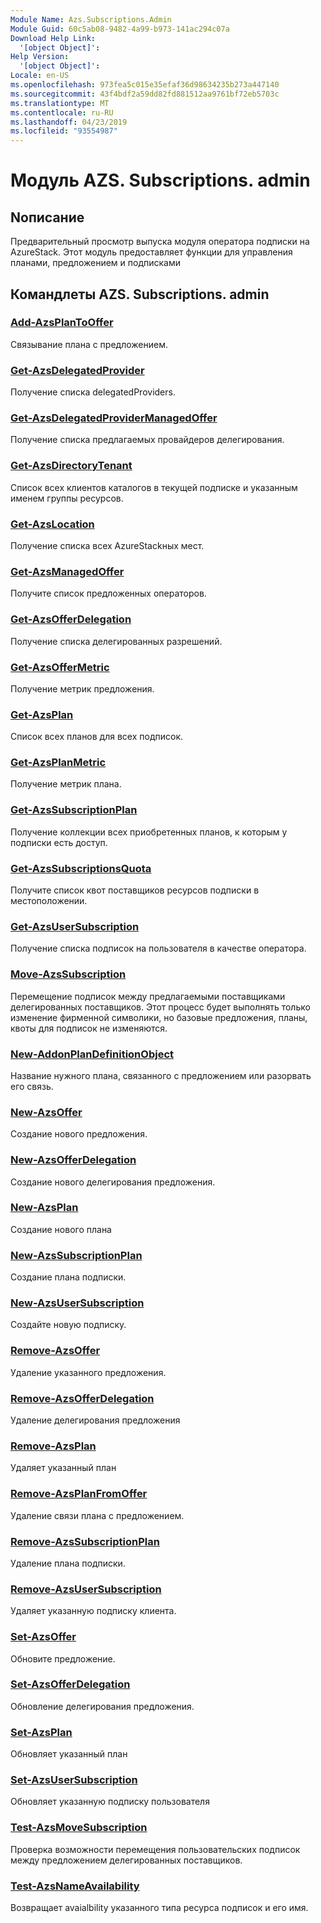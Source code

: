 ```yaml
---
Module Name: Azs.Subscriptions.Admin
Module Guid: 60c5ab08-9482-4a99-b973-141ac294c07a
Download Help Link:
  '[object Object]': 
Help Version:
  '[object Object]': 
Locale: en-US
ms.openlocfilehash: 973fea5c015e35efaf36d98634235b273a447140
ms.sourcegitcommit: 43f4bdf2a59dd82fd881512aa9761bf72eb5703c
ms.translationtype: MT
ms.contentlocale: ru-RU
ms.lasthandoff: 04/23/2019
ms.locfileid: "93554987"
---
```

# Модуль AZS. Subscriptions. admin
## Nописание
Предварительный просмотр выпуска модуля оператора подписки на AzureStack.  Этот модуль предоставляет функции для управления планами, предложением и подписками

## Командлеты AZS. Subscriptions. admin
### [Add-AzsPlanToOffer](Add-AzsPlanToOffer.md)
Связывание плана с предложением.

### [Get-AzsDelegatedProvider](Get-AzsDelegatedProvider.md)
Получение списка delegatedProviders.

### [Get-AzsDelegatedProviderManagedOffer](Get-AzsDelegatedProviderManagedOffer.md)
Получение списка предлагаемых провайдеров делегирования.

### [Get-AzsDirectoryTenant](Get-AzsDirectoryTenant.md)
Список всех клиентов каталогов в текущей подписке и указанным именем группы ресурсов.

### [Get-AzsLocation](Get-AzsLocation.md)
Получение списка всех AzureStackных мест.

### [Get-AzsManagedOffer](Get-AzsManagedOffer.md)
Получите список предложенных операторов.

### [Get-AzsOfferDelegation](Get-AzsOfferDelegation.md)
Получение списка делегированных разрешений.

### [Get-AzsOfferMetric](Get-AzsOfferMetric.md)
Получение метрик предложения.

### [Get-AzsPlan](Get-AzsPlan.md)
Список всех планов для всех подписок.

### [Get-AzsPlanMetric](Get-AzsPlanMetric.md)
Получение метрик плана.

### [Get-AzsSubscriptionPlan](Get-AzsSubscriptionPlan.md)
Получение коллекции всех приобретенных планов, к которым у подписки есть доступ.

### [Get-AzsSubscriptionsQuota](Get-AzsSubscriptionsQuota.md)
Получите список квот поставщиков ресурсов подписки в местоположении.

### [Get-AzsUserSubscription](Get-AzsUserSubscription.md)
Получение списка подписок на пользователя в качестве оператора.

### [Move-AzsSubscription](Move-AzsSubscription.md)
Перемещение подписок между предлагаемыми поставщиками делегированных поставщиков.
Этот процесс будет выполнять только изменение фирменной символики, но базовые предложения, планы, квоты для подписок не изменяются.

### [New-AddonPlanDefinitionObject](New-AddonPlanDefinitionObject.md)
Название нужного плана, связанного с предложением или разорвать его связь.

### [New-AzsOffer](New-AzsOffer.md)
Создание нового предложения.

### [New-AzsOfferDelegation](New-AzsOfferDelegation.md)
Создание нового делегирования предложения.

### [New-AzsPlan](New-AzsPlan.md)
Создание нового плана

### [New-AzsSubscriptionPlan](New-AzsSubscriptionPlan.md)
Создание плана подписки.

### [New-AzsUserSubscription](New-AzsUserSubscription.md)
Создайте новую подписку.

### [Remove-AzsOffer](Remove-AzsOffer.md)
Удаление указанного предложения.

### [Remove-AzsOfferDelegation](Remove-AzsOfferDelegation.md)
Удаление делегирования предложения

### [Remove-AzsPlan](Remove-AzsPlan.md)
Удаляет указанный план

### [Remove-AzsPlanFromOffer](Remove-AzsPlanFromOffer.md)
Удаление связи плана с предложением.

### [Remove-AzsSubscriptionPlan](Remove-AzsSubscriptionPlan.md)
Удаление плана подписки.

### [Remove-AzsUserSubscription](Remove-AzsUserSubscription.md)
Удаляет указанную подписку клиента.

### [Set-AzsOffer](Set-AzsOffer.md)
Обновите предложение.

### [Set-AzsOfferDelegation](Set-AzsOfferDelegation.md)
Обновление делегирования предложения.

### [Set-AzsPlan](Set-AzsPlan.md)
Обновляет указанный план

### [Set-AzsUserSubscription](Set-AzsUserSubscription.md)
Обновляет указанную подписку пользователя

### [Test-AzsMoveSubscription](Test-AzsMoveSubscription.md)
Проверка возможности перемещения пользовательских подписок между предложением делегированных поставщиков.

### [Test-AzsNameAvailability](Test-AzsNameAvailability.md)
Возвращает avaialbility указанного типа ресурса подписок и его имя.

